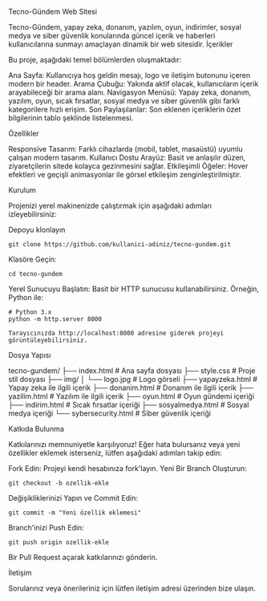 Tecno-Gündem Web Sitesi

Tecno-Gündem, yapay zeka, donanım, yazılım, oyun, indirimler, sosyal medya ve siber güvenlik konularında güncel içerik ve haberleri kullanıcılarına sunmayı amaçlayan dinamik bir web sitesidir.
İçerikler

Bu proje, aşağıdaki temel bölümlerden oluşmaktadır:

Ana Sayfa: Kullanıcıya hoş geldin mesajı, logo ve iletişim butonunu içeren modern bir header.
Arama Çubuğu: Yakında aktif olacak, kullanıcıların içerik arayabileceği bir arama alanı.
Navigasyon Menüsü: Yapay zeka, donanım, yazılım, oyun, sıcak fırsatlar, sosyal medya ve siber güvenlik gibi farklı kategorilere hızlı erişim.
Son Paylaşılanlar: Son eklenen içeriklerin özet bilgilerinin tablo şeklinde listelenmesi.



Özellikler

Responsive Tasarım: Farklı cihazlarda (mobil, tablet, masaüstü) uyumlu çalışan modern tasarım.
Kullanıcı Dostu Arayüz: Basit ve anlaşılır düzen, ziyaretçilerin sitede kolayca gezinmesini sağlar.
Etkileşimli Öğeler: Hover efektleri ve geçişli animasyonlar ile görsel etkileşim zenginleştirilmiştir.



Kurulum


Projenizi yerel makinenizde çalıştırmak için aşağıdaki adımları izleyebilirsiniz:


Depoyu klonlayın

    git clone https://github.com/kullanici-adiniz/tecno-gundem.git


Klasöre Geçin:

    cd tecno-gundem


Yerel Sunucuyu Başlatın:
Basit bir HTTP sunucusu kullanabilirsiniz. Örneğin, Python ile:

    # Python 3.x
    python -m http.server 8000

    Tarayıcınızda http://localhost:8000 adresine giderek projeyi görüntüleyebilirsiniz.

Dosya Yapısı

tecno-gundem/
├── index.html         # Ana sayfa dosyası
├── style.css          # Proje stil dosyası
├── img/
│   └── logo.jpg       # Logo görseli
├── yapayzeka.html     # Yapay zeka ile ilgili içerik
├── donanim.html       # Donanım ile ilgili içerik
├── yazilim.html       # Yazılım ile ilgili içerik
├── oyun.html         # Oyun gündemi içeriği
├── indirim.html       # Sıcak fırsatlar içeriği
├── sosyalmedya.html   # Sosyal medya içeriği
└── sybersecurity.html # Siber güvenlik içeriği

Katkıda Bulunma

Katkılarınızı memnuniyetle karşılıyoruz! Eğer hata bulursanız veya yeni özellikler eklemek isterseniz, lütfen aşağıdaki adımları takip edin:

Fork Edin: Projeyi kendi hesabınıza fork'layın.
Yeni Bir Branch Oluşturun:

    git checkout -b ozellik-ekle


Değişikliklerinizi Yapın ve Commit Edin:

    git commit -m "Yeni özellik eklemesi"


Branch'inizi Push Edin:

    git push origin ozellik-ekle

Bir Pull Request açarak katkılarınızı gönderin.



İletişim

Sorularınız veya önerileriniz için lütfen iletişim adresi üzerinden bize ulaşın.
